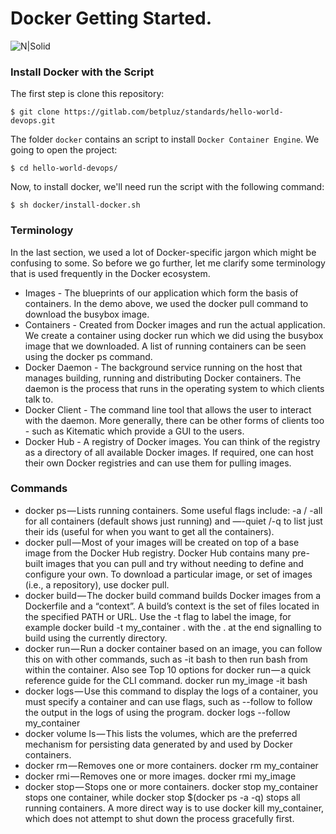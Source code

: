 # Docker Getting Started.
![N|Solid](https://d33wubrfki0l68.cloudfront.net/e7a6759eb6232b4280b83b18aa255289d65e4b6e/7698a/images/logo.webp)

### Install Docker with the Script
The first step is clone this repository:
```shell
$ git clone https://gitlab.com/betpluz/standards/hello-world-devops.git
```
The folder `docker` contains an script to install `Docker Container Engine`. We going to open the project:
```shell
$ cd hello-world-devops/
```
Now, to install docker, we'll need run the script with the following command:
```shell
$ sh docker/install-docker.sh
```

### Terminology
In the last section, we used a lot of Docker-specific jargon which might be confusing to some. So before we go further, let me clarify some terminology that is used frequently in the Docker ecosystem.

- Images - The blueprints of our application which form the basis of containers. In the demo above, we used the docker pull command to download the busybox image.
- Containers - Created from Docker images and run the actual application. We create a container using docker run which we did using the busybox image that we downloaded. A list of running containers can be seen using the docker ps command.
- Docker Daemon - The background service running on the host that manages building, running and distributing Docker containers. The daemon is the process that runs in the operating system to which clients talk to.
- Docker Client - The command line tool that allows the user to interact with the daemon. More generally, there can be other forms of clients too - such as Kitematic which provide a GUI to the users.
- Docker Hub - A registry of Docker images. You can think of the registry as a directory of all available Docker images. If required, one can host their own Docker registries and can use them for pulling images.

### Commands 

- docker ps — Lists running containers. Some useful flags include: -a / -all for all containers (default shows just running) and —-quiet /-q to list just their ids (useful for when you want to get all the containers).
- docker pull — Most of your images will be created on top of a base image from the Docker Hub registry. Docker Hub contains many pre-built images that you can pull and try without needing to define and configure your own. To download a particular image, or set of images (i.e., a repository), use docker pull.
- docker build — The docker build command builds Docker images from a Dockerfile and a “context”. A build’s context is the set of files located in the specified PATH or URL. Use the -t flag to label the image, for example docker build -t my_container . with the . at the end signalling to build using the currently directory.
- docker run — Run a docker container based on an image, you can follow this on with other commands, such as -it bash to then run bash from within the container. Also see Top 10 options for docker run — a quick reference guide for the CLI command. docker run my_image -it bash
- docker logs — Use this command to display the logs of a container, you must specify a container and can use flags, such as --follow to follow the output in the logs of using the program. docker logs --follow my_container
- docker volume ls — This lists the volumes, which are the preferred mechanism for persisting data generated by and used by Docker containers.
- docker rm — Removes one or more containers. docker rm my_container
- docker rmi — Removes one or more images. docker rmi my_image
- docker stop — Stops one or more containers. docker stop my_container stops one container, while docker stop $(docker ps -a -q) stops all running containers. A more direct way is to use docker kill my_container, which does not attempt to shut down the process gracefully first.